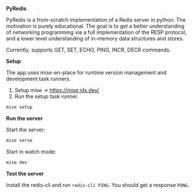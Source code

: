 **PyRedis**

PyRedis is a from-scratch implementation of a Redis server in python. The motivation is purely educational.
The goal is to get a better understanding of networking programming via a full implementation of the RESP protocol, 
and a lower level understanding of in-memory data structures and stores.

Currently, supports GET, SET, ECHO, PING, INCR, DECR commands.

**Setup**

The app uses mise-en-place for runtime version management and development task runners.  
1. Setup mise -> https://mise.jdx.dev/
2. Run the setup task runner. 
```bash
mise setup
```
**Run the server**

Start the server:
```bash
mise serve
```

Start in watch mode:
```bash
mise dev
```

**Test the server**

Install the redis-cli and run `redis-cli PING`. You should get a response `PONG`. 
